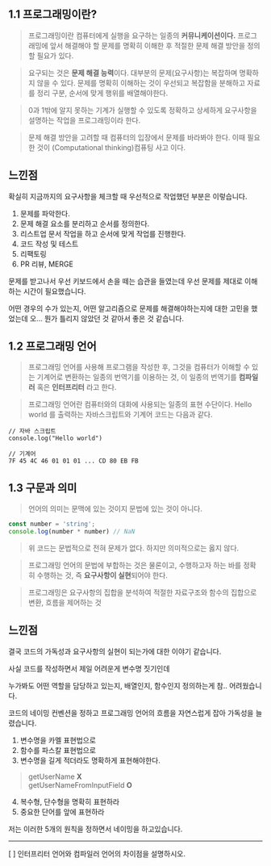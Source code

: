 ## 1.1 프로그래밍이란?

> 프로그래밍이란 컴퓨터에게 실행을 요구하는 일종의 **커뮤니케이션이다.**
> 프로그래밍에 앞서 해결해야 할 문제를 명확히 이해한 후 적절한 문제 해결 방안을 정의할 필요가 있다.

> 요구되는 것은 **문제 해결 능력**이다. 대부분의 문제(요구사항)는 복잡하며 명확하지 않을 수 있다.
> 문제를 명확히 이해하는 것이 우선되고 복잡함을 분해하고 자료를 정리 구분, 순서에 맞게 행위를 배열해야한다.

>0과 1밖에 알지 못하는 기계가 실행할 수 있도록 정확하고 상세하게 요구사항을 설명하는 작업을 프로그래밍이라 한다.

>문제 해결 방안을 고려할 때 컴퓨터의 입장에서 문제를 바라봐야 한다. 이때 필요한 것이 (Computational thinking)컴퓨팅 사고 이다.

## 느낀점

확실히 지금까지의 요구사항을 체크할 때 우선적으로 작업했던 부분은 이렇습니다.

1. 문제를 파악한다.
2. 문제 해결 요소를 분리하고 순서를 정의한다.
3. 리스트업 문서 작업을 하고 순서에 맞게 작업를 진행한다.
4. 코드 작성 및 테스트
5. 리팩토링
6. PR 리뷰, MERGE

문제를 받고나서 우선 키보드에서 손을 떼는 습관을 들였는데 우선 문제를 제대로 이해하는 시간이 필요했습니다.

어떤 경우의 수가 있는지, 어떤 알고리즘으로 문제를 해결해야하는지에 대한 고민을 했었는데 오... 뭔가 틀리지 않았던 것 같아서 좋은 것 같습니다.

## 1.2 프로그래밍 언어

> 프로그래밍 언어를 사용해 프로그램을 작성한 후, 그것을 컴퓨터가 이해할 수 있는 기계어로 변환하는 일종의 번역기를 이용하는 것,
> 이 일종의 번역기를 **컴파일러** 혹은 **인터프리터** 라고 한다.

> 프로그래밍 언어란 컴퓨터와의 대화에 사용되는 일종의 표현 수단이다.
> Hello world 를 출력하는 자바스크립트와 기계어 코드는 다음과 같다. 
```
// 자바 스크립트
console.log("Hello world")

// 기계어 
7F 45 4C 46 01 01 01 ... CD 80 EB FB
```

## 1.3 구문과 의미

> 언어의 의미는 문맥에 있는 것이지 문법에 있는 것이 아니다.
```javascript
const number = 'string';
console.log(number * number) // NaN
```

> 위 코드는 문법적으로 전혀 문제가 없다. 하지만 의미적으로는 옳지 않다.

> 프로그래밍 언어의 문법에 부합하는 것은 물론이고, 수행하고자 하는 바를 정확히 수행하는 것,
> 즉 **요구사항이 실현**되어야 한다.

> 프로그래밍은 요구사항의 집합을 분석하여 적절한 자료구조와 함수의 집합으로 변환, 흐름을 제어하는 것

## 느낀점
결국 코드의 가독성과 요구사항의 실현이 되는가에 대한 이야기 같습니다.

사실 코드를 작성하면서 제일 어려운게 변수명 짓기인데 

누가봐도 어떤 역할을 담당하고 있는지, 배열인지, 함수인지 정의하는게 참.. 어려웠습니다.

코드의 네이밍 컨벤션을 정하고 프로그래밍 언어의 흐름을 자연스럽게 잡아 가독성을 늘렸습니다.

1. 변수명을 카멜 표현법으로
2. 함수를 파스칼 표현법으로
3. 변수명을 길게 적더라도 명확하게 표현해야한다.
> getUserName **X**  
> getUserNameFromInputField **O**

4. 복수형, 단수형을 명확히 표현하라
5. 중요한 단어를 앞에 표현하라

저는 이러한 5개의 원칙을 정하면서 네이밍을 하고있습니다.

---

[ ] 인터프리터 언어와 컴파일러 언어의 차이점을 설명하시오.